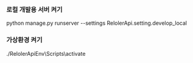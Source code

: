 ### 로컬 개발용 서버 켜기
python manage.py runserver --settings RelolerApi.setting.develop_local

### 가상환경 켜기
./RelolerApiEnv\Scripts\activate